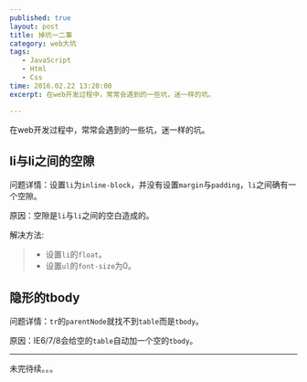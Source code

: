```yaml
---
published: true
layout: post
title: 掉坑一二事
category: web大坑
tags: 
   - JavaScript
   - Html
   - Css
time: 2016.02.22 13:20:00
excerpt: 在web开发过程中，常常会遇到的一些坑，迷一样的坑。

---
```


在web开发过程中，常常会遇到的一些坑，迷一样的坑。

<!--more-->

## li与li之间的空隙

问题详情：设置`li`为`inline-block`，并没有设置`margin`与`padding`，`li`之间确有一个空隙。

原因：空隙是`li`与`li`之间的空白造成的。

解决方法:

>* 设置`li`的`float`。
>* 设置`ul`的`font-size`为0。

## 隐形的tbody

问题详情：`tr`的`parentNode`就找不到`table`而是`tbody`。

原因：IE6/7/8会给空的`table`自动加一个空的`tbody`。

***
未完待续。。。


